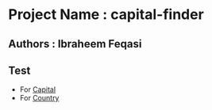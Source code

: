 # Project Name : capital-finder
## Authors : Ibraheem Feqasi
## Test 
* For [Capital](https://capital-finder-74yor60v5-ibrahimfqaisi.vercel.app/api/capital_finder?capital=cairo)
* For [Country](https://capital-finder-74yor60v5-ibrahimfqaisi.vercel.app/api/capital_finder?country=jordan)

